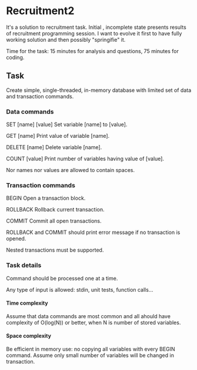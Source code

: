 # Recruitment2

It's a solution to recruitment task. Initial , incomplete state presents results of recruitment programming session. I want to evolve it first to have fully working solution and then possibly "springifie" it.

Time for the task: 15 minutes for analysis and questions, 75 minutes for coding.

## Task
Create simple, single-threaded, in-memory database with limited set of data and transaction commands.

### Data commands

SET [name] [value]
Set variable [name] to [value].

GET [name]
Print value of variable [name].

DELETE [name]
Delete variable [name].

COUNT [value]
Print number of variables having value of [value].

Nor names nor values are allowed to contain spaces.

### Transaction commands

BEGIN
Open a transaction block.

ROLLBACK
Rollback current transaction.

COMMIT
Commit all open transactions.

ROLLBACK and COMMIT should print error message if no transaction is opened.

Nested transactions must be supported.

### Task details

Command should be processed one at a time.

Any type of input is allowed: stdin, unit tests, function calls...

#### Time complexity

Assume that data commands are most common and all ahould have complexity of O(log(N)) or better, when N is number of stored variables.

#### Space complexity

Be efficient in memory use: no copying all variables with every BEGIN command. Assume only small number of variables will be changed in transaction.


